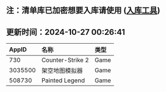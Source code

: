 ## 注：清单库已加密想要入库请使用 ([入库工具](https://github.com/BlankTMing/ManifestAutoUpdate/releases))

## 更新时间：2024-10-27 00:26:41
| AppID | 名称 | 类型  |
| :-------------------- | :----------------------------- | :----------- |
| 730 | Counter-Strike 2| Game |
| 3035500 | 架空地图模拟器| Game |
| 508730 | Painted Legend| Game |
